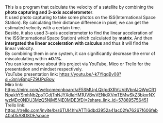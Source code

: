 This is a program that calculate the velocity of a satellite by combining the **photo capturing and 3-axis accelerometer**.<br>
It used photo capturing to take some photos on the ISS(International Space Station). By calculating their distance difference in pixel, we can get the estimated velocity with a certain time.<br>
Beside, it also used 3-axis accelerometer to find the linear acceleration of the ISS(International Space Station) which calculated by **matrix**. And then **intergated the linear acceleration with calculus** and thus it will find the linear velocity.<br>
By combining them in one system, it can significantly decrease the error of miscalculating within **±0.1%**.<br>
You can know more about this project via YouTube, Mico or Trello for the presentation and mindset respectively.<br>
YouTube presentation link: https://youtu.be/-k7YlqqBv08?si=3mIyBmpFZ9UPsBsw<br>
Miro link: https://miro.com/welcomeonboard/aE5SMUpLQklpdXRVUVdVbnlJQWpCR1NpakhYSmhNb2psTGdjTnNJYXdIaHM1UVBwVENidXVmTEMwSkZ3bkxrNXwzMDc0NDU3MzQ5NjM5NjE0MDE3fDI=?share_link_id=578695756451<br>
Trello link: https://trello.com/invite/b/s6TUl4hh/ATTI6dbd3952a41ac02fe76267f606feb40aD5A8D8DE/space<br>
